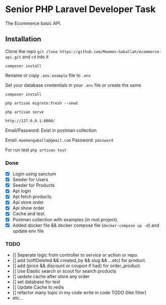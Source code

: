 # Senior PHP Laravel Developer Task
The Ecommerce basic API.


## Installation

Clone the repo `git clone https://github.com/Moemen-Gaballah/ecommerce-api.git` and `cd` into it

`composer install`

Rename or copy `.env.example` file to `.env`

Set your database credentials in your `.env` file or create the same

`composer install`

`php artisan migrate:fresh --seed`

`php artisan serve`

`http://127.0.0.1:8000/`

Email/Password: Exist in postman collection

Email: `moemengaballa@gmail.com`
Password: `password`


For run test 
`php artisan test
`

### Done

- [x] Login using sanctum
- [x] Seeder for Users
- [x] Seeder for Products
- [x] Api login
- [x] Api fetch products.
- [x] Api store order
- [x] Api show order
- [x] Cache and test.
- [x] Postman collection with examples (in root project).
- [x] Added docker file && docker compose file (`docker-compose up -d`) and update env file

### TODO
- [] Seperate logic from controller to service or action or repo.
- [] add (softDeleted && created_by && slug && ...etc) for product.
- [] add (price && discount or coupon if had) for order_product.
- [] Use Elastic search or scout for search products
- [] update cache after store any order
- [] set database for test
- [] Update Cache to redis
- [] refactor many topic in my code write in code TODO (like filter)
- etc...
